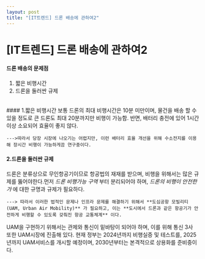 ```yaml
---
layout: post
title: "[IT트렌드] 드론 배송에 관하여2"
---
```


# [IT트렌드] 드론 배송에 관하여2


#### **드론 배송의 문제점**

<ol>
    <li>짧은 비행시간</li>
    <li>드론을 둘러싼 규제</li>
</ol>


<br>
#### 1.짧은 비행시간
보통 드론의 최대 비행시간은 10분 미만이며, 물건을 배송 할 수 있을 정도로 큰 드론도 최대 20분까지만 비행이 가능함.
반면, 배터리 충전에 있어 1시간 이상 소요되어 효율이 좋지 않다.

```--->따라서 당장 시장에 나오기는 어렵지만, 이런 배터리 효율 개선을 위해 수소전지를 이용해 장시간 비행이 가능하게끔 연구중이다.```
<br>



#### 2.드론을 둘러싼 규제
드론은 분류상으로 무인항공기이므로 항공법의 재재를 받으며, 비행을 위해서는 많은 규제를 뚫어야한다.먼저 *드론 비행가능 구역* 부터 분리되어야 하며, *드론의 비행이 안전한가* 에 대한 규명과 규제가 필요하다. 


```---> 따라서 이러한 법적인 문제나 인프라 문제를 해결하기 위해서 **도심공항 모빌리티(UAM, Urban Air Mobility)** 가 필요하고, 이는 **도시에서 드론과 같은 항공기가 안전하게 비행할 수 있도록 갖춰진 항공 교통체계** 이다. ```

UAM을 구현하기 위해서는 관제와 통신이 밑바탕이 되어야 하며, 이를 위해 통신 3사 또한 UAM시장에 진출해 있다.
현재 정부는 2024년까지 비행실증 및 테스트를, 2025년까지 UAM서비스를 개시할 예정이며, 2030년부터는 본격적으로 상용화를 준비중이다.
